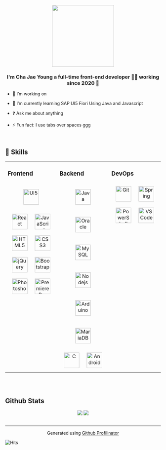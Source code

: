       
<div  align="center">
<img  src="https://rishavanand.github.io/static/images/greetings.gif" align="center" height="200vmax" />
</div> 

### <div align="center">I'm Cha Jae Young a full-time front-end developer 👨‍💻 working since 2020 🚀</div>  
  

- 🔭 I’m working on
  

- 🌱 I’m currently learning SAP UI5 Fiori Using Java and Javascript
  

- ❓ Ask me about anything  
  

- ⚡ Fun fact: I use tabs over spaces   ggg
  

<br/>  


## 💪 Skills
<table><tr><td valign="top" width="33%">



### Frontend  
<div align="center">  
      
<img style="margin: 20px" src="https://openui5.org/5bdd288371ed8100415f04563acc8dfe/phenix_blue.svg" alt="UI5" title="UI5" height="50" />        
<img style="margin: 10px" src="https://profilinator.rishav.dev/skills-assets/react-original-wordmark.svg" alt="React" title="React" height="50" />       
<img style="margin: 10px" src="https://profilinator.rishav.dev/skills-assets/javascript-original.svg" alt="JavaScript" title="JavaScript"  height="50" />
      
<img style="margin: 10px" src="https://profilinator.rishav.dev/skills-assets/html5-original-wordmark.svg" alt="HTML5" title="HTML5" height="50" />
<img style="margin: 10px" src="https://profilinator.rishav.dev/skills-assets/css3-original-wordmark.svg" alt="CSS3" title="CSS3" height="50" />
<img style="margin: 10px" src="https://profilinator.rishav.dev/skills-assets/jquery.png" alt="jQuery" title="jQuery" height="50" />      
<img style="margin: 10px" src="https://profilinator.rishav.dev/skills-assets/bootstrap-plain.svg" alt="Bootstrap" title="Bootstrap" height="50" />      
<img style="margin: 10px" src="https://profilinator.rishav.dev/skills-assets/photoshop-plain.svg" alt="Photoshop" title="Photoshop" height="50" />
<img style="margin: 10px" src="https://profilinator.rishav.dev/skills-assets/adobepremierepro.png" alt="PremierePro" title="PremierePro" height="50" />
      
</div>

</td><td valign="top" width="33%">



### Backend  
<div align="center">   
    
<img style="margin: 20px" src="https://profilinator.rishav.dev/skills-assets/java-original-wordmark.svg" alt="Java" title="Java" height="50" />
<img style="margin: 20px" src="https://profilinator.rishav.dev/skills-assets/oracle-original.svg" alt="Oracle" title="Oracle" height="50" />
<img style="margin: 20px" src="https://profilinator.rishav.dev/skills-assets/mysql-original-wordmark.svg" alt="MySQL" title="MySQL" height="50" />
<img style="margin: 20px" src="https://profilinator.rishav.dev/skills-assets/nodejs-original-wordmark.svg" alt="Nodejs" title="Nodejs" height="50" />
<img style="margin: 20px" src="https://profilinator.rishav.dev/skills-assets/arduino.png" alt="Arduino" title="Arduino" height="50" />
<img style="margin: 20px" src="https://profilinator.rishav.dev/skills-assets/mariadb.png" alt="MariaDB" title="MariaDB" height="50" />
<img style="margin: 10px" src="https://profilinator.rishav.dev/skills-assets/c-original.svg" alt="C" title="C" height="50" />
<img style="margin: 10px" src="https://profilinator.rishav.dev/skills-assets/android-original-wordmark.svg" alt="Android" title="Android" height="50" />
      
</div>

</td><td valign="top" width="33%">



### DevOps  
<div align="center">        
<img style="margin: 10px" src="https://profilinator.rishav.dev/skills-assets/git-scm-icon.svg" alt="Git" title="Git" height="50" />
<img style="margin: 10px" src="https://profilinator.rishav.dev/skills-assets/springio-icon.svg" alt="Spring" title="Spring" height="50" />
<img style="margin: 10px" src="https://profilinator.rishav.dev/skills-assets/powershell.png" alt="PowerShell" title="PowerShell" height="50" />  
<img style="margin: 10px" src="https://upload.wikimedia.org/wikipedia/commons/thu…on.svg/512px-Visual_Studio_Code_1.35_icon.svg.png" alt="VSCode" title="VSCode" height="50" />  
      	
      
</div>

      
       
      
</td></tr></table>  

<br/>  


<!-- ## Connect with me  
<div align="center">
<a href="https://github.com/rishavanand" target="_blank">
<img src=https://img.shields.io/badge/github-%2324292e.svg?&style=for-the-badge&logo=github&logoColor=white alt=github style="margin-bottom: 5px;" />
</a>
<a href="https://twitter.com/iamrishavanand" target="_blank">
<img src=https://img.shields.io/badge/twitter-%2300acee.svg?&style=for-the-badge&logo=twitter&logoColor=white alt=twitter style="margin-bottom: 5px;" />
</a>
<a href="https://dev.to/rishavanand" target="_blank">
<img src=https://img.shields.io/badge/dev.to-%2308090A.svg?&style=for-the-badge&logo=dev.to&logoColor=white alt=devto style="margin-bottom: 5px;" />
</a>
<a href="https://linkedin.com/in/rishavanand" target="_blank">
<img src=https://img.shields.io/badge/linkedin-%231E77B5.svg?&style=for-the-badge&logo=linkedin&logoColor=white alt=linkedin style="margin-bottom: 5px;" />
</a>
<a href="https://www.facebook.com/iamrishavanand" target="_blank">
<img src=https://img.shields.io/badge/facebook-%232E87FB.svg?&style=for-the-badge&logo=facebook&logoColor=white alt=facebook style="margin-bottom: 5px;" />
</a>
<a href="https://instagram.com/iamrishavanand" target="_blank">
<img src=https://img.shields.io/badge/instagram-%23000000.svg?&style=for-the-badge&logo=instagram&logoColor=white alt=instagram style="margin-bottom: 5px;" />
</a>  
</div>   -->
  

<br/>  


## Github Stats  
<div align="center">
  <img src="https://github-readme-stats.vercel.app/api/top-langs/?username=9C6J&layout=compact&theme=white" />
  <img src="https://github-readme-stats.vercel.app/api?username=9C6J&show_icons=true&theme=white" />
</div>  

<br/>  


----
<div align="center">Generated using <a href="https://profilinator.rishav.dev/" target="_blank">Github Profilinator</a></div>


![Hits](https://hits.seeyoufarm.com/api/count/incr/badge.svg?url=https://github.com/9C6J%2Fgjbae1212%2Fhit-counter) 
